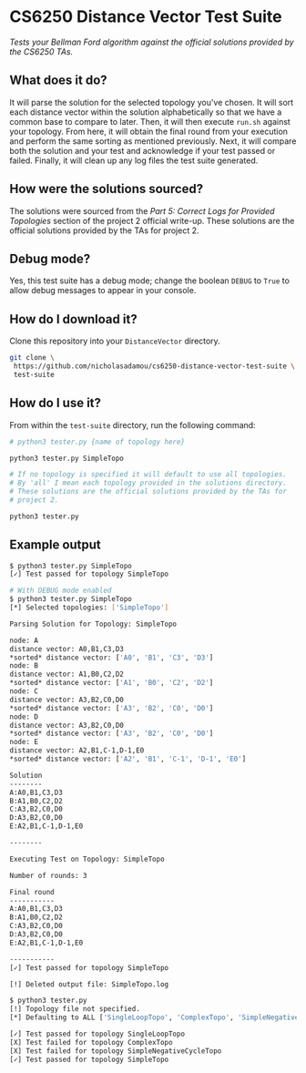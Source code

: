 # CS6250 Distance Vector Test Suite

*Tests your Bellman Ford algorithm against the official solutions provided by the CS6250 TAs.*

## What does it do?

It will parse the solution for the selected topology you've chosen. It will sort each distance vector within the solution alphabetically so that we have a common base to compare to later. Then, it will then execute `run.sh` against your topology. From here, it will obtain the final round from your execution and perform the same sorting as mentioned previously. Next, it will compare both the solution and your test and acknowledge if your test passed or failed. Finally, it will clean up any log files the test suite generated.

## How were the solutions sourced?

The solutions were sourced from the *Part 5: Correct Logs for Provided Topologies* section of the project 2 official write-up. These solutions are the official solutions provided by the TAs for project 2.

## Debug mode?

Yes, this test suite has a debug mode; change the boolean `DEBUG` to `True` to allow debug messages to appear in your console.

## How do I download it?

Clone this repository into your `DistanceVector` directory.

```bash
git clone \
 https://github.com/nicholasadamou/cs6250-distance-vector-test-suite \
 test-suite
```

## How do I use it?

From within the `test-suite` directory, run the following command:

```bash
# python3 tester.py {name of topology here}

python3 tester.py SimpleTopo

# If no topology is specified it will default to use all topologies.
# By 'all' I mean each topology provided in the solutions directory.
# These solutions are the official solutions provided by the TAs for
# project 2.

python3 tester.py
```

## Example output

```bash
$ python3 tester.py SimpleTopo
[✓] Test passed for topology SimpleTopo
```

```bash
# With DEBUG mode enabled
$ python3 tester.py SimpleTopo
[*] Selected topologies: ['SimpleTopo']

Parsing Solution for Topology: SimpleTopo

node: A
distance vector: A0,B1,C3,D3
*sorted* distance vector: ['A0', 'B1', 'C3', 'D3']
node: B
distance vector: A1,B0,C2,D2
*sorted* distance vector: ['A1', 'B0', 'C2', 'D2']
node: C
distance vector: A3,B2,C0,D0
*sorted* distance vector: ['A3', 'B2', 'C0', 'D0']
node: D
distance vector: A3,B2,C0,D0
*sorted* distance vector: ['A3', 'B2', 'C0', 'D0']
node: E
distance vector: A2,B1,C-1,D-1,E0
*sorted* distance vector: ['A2', 'B1', 'C-1', 'D-1', 'E0']

Solution
--------
A:A0,B1,C3,D3
B:A1,B0,C2,D2
C:A3,B2,C0,D0
D:A3,B2,C0,D0
E:A2,B1,C-1,D-1,E0

--------

Executing Test on Topology: SimpleTopo

Number of rounds: 3

Final round
-----------
A:A0,B1,C3,D3
B:A1,B0,C2,D2
C:A3,B2,C0,D0
D:A3,B2,C0,D0
E:A2,B1,C-1,D-1,E0

-----------
[✓] Test passed for topology SimpleTopo

[!] Deleted output file: SimpleTopo.log
```

```bash
$ python3 tester.py
[!] Topology file not specified.
[*] Defaulting to ALL ['SingleLoopTopo', 'ComplexTopo', 'SimpleNegativeCycleTopo', 'SimpleTopo'].

[✓] Test passed for topology SingleLoopTopo
[X] Test failed for topology ComplexTopo
[X] Test failed for topology SimpleNegativeCycleTopo
[✓] Test passed for topology SimpleTopo
```
